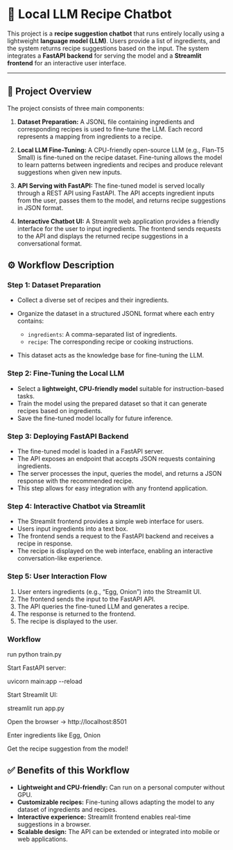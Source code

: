 
# 🍳 Local LLM Recipe Chatbot

This project is a **recipe suggestion chatbot** that runs entirely locally using a lightweight **language model (LLM)**. Users provide a list of ingredients, and the system returns recipe suggestions based on the input. The system integrates a **FastAPI backend** for serving the model and a **Streamlit frontend** for an interactive user interface.

---

## 📌 Project Overview

The project consists of three main components:

1. **Dataset Preparation:** A JSONL file containing ingredients and corresponding recipes is used to fine-tune the LLM. Each record represents a mapping from ingredients to a recipe.

2. **Local LLM Fine-Tuning:** A CPU-friendly open-source LLM (e.g., Flan-T5 Small) is fine-tuned on the recipe dataset. Fine-tuning allows the model to learn patterns between ingredients and recipes and produce relevant suggestions when given new inputs.

3. **API Serving with FastAPI:** The fine-tuned model is served locally through a REST API using FastAPI. The API accepts ingredient inputs from the user, passes them to the model, and returns recipe suggestions in JSON format.

4. **Interactive Chatbot UI:** A Streamlit web application provides a friendly interface for the user to input ingredients. The frontend sends requests to the API and displays the returned recipe suggestions in a conversational format.



## ⚙️ Workflow Description

### Step 1: Dataset Preparation

* Collect a diverse set of recipes and their ingredients.
* Organize the dataset in a structured JSONL format where each entry contains:

  * `ingredients`: A comma-separated list of ingredients.
  * `recipe`: The corresponding recipe or cooking instructions.
* This dataset acts as the knowledge base for fine-tuning the LLM.

### Step 2: Fine-Tuning the Local LLM

* Select a **lightweight, CPU-friendly model** suitable for instruction-based tasks.
* Train the model using the prepared dataset so that it can generate recipes based on ingredients.
* Save the fine-tuned model locally for future inference.

### Step 3: Deploying FastAPI Backend

* The fine-tuned model is loaded in a FastAPI server.
* The API exposes an endpoint that accepts JSON requests containing ingredients.
* The server processes the input, queries the model, and returns a JSON response with the recommended recipe.
* This step allows for easy integration with any frontend application.

### Step 4: Interactive Chatbot via Streamlit

* The Streamlit frontend provides a simple web interface for users.
* Users input ingredients into a text box.
* The frontend sends a request to the FastAPI backend and receives a recipe in response.
* The recipe is displayed on the web interface, enabling an interactive conversation-like experience.

### Step 5: User Interaction Flow

1. User enters ingredients (e.g., “Egg, Onion”) into the Streamlit UI.
2. The frontend sends the input to the FastAPI API.
3. The API queries the fine-tuned LLM and generates a recipe.
4. The response is returned to the frontend.
5. The recipe is displayed to the user.

### Workflow

run python train.py

Start FastAPI server:

uvicorn main:app --reload


Start Streamlit UI:

streamlit run app.py


Open the browser → http://localhost:8501

Enter ingredients like Egg, Onion

Get the recipe suggestion from the model!
## ✅ Benefits of this Workflow

* **Lightweight and CPU-friendly:** Can run on a personal computer without GPU.
* **Customizable recipes:** Fine-tuning allows adapting the model to any dataset of ingredients and recipes.
* **Interactive experience:** Streamlit frontend enables real-time suggestions in a browser.
* **Scalable design:** The API can be extended or integrated into mobile or web applications.

